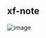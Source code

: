 ## xf-note

![image](https://github.com/user-attachments/assets/4f2d8303-2f75-4973-876d-3d8c473f2504)
